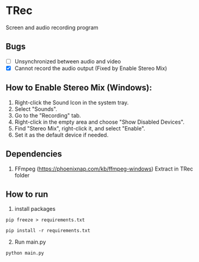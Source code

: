 # TRec
Screen and audio recording program
## Bugs
- [ ] Unsynchronized between audio and video
- [x] Cannot record the audio output (Fixed by Enable Stereo Mix)
## How to Enable Stereo Mix (Windows):
1. Right-click the Sound Icon in the system tray.
2. Select "Sounds".
3. Go to the "Recording" tab.
4. Right-click in the empty area and choose "Show Disabled Devices".
5. Find "Stereo Mix", right-click it, and select "Enable".
6. Set it as the default device if needed.
## Dependencies
1. FFmpeg (https://phoenixnap.com/kb/ffmpeg-windows) Extract in TRec folder
## How to run
1. install packages
```
pip freeze > requirements.txt
```
```
pip install -r requirements.txt
```
2. Run main.py
```
python main.py
```
